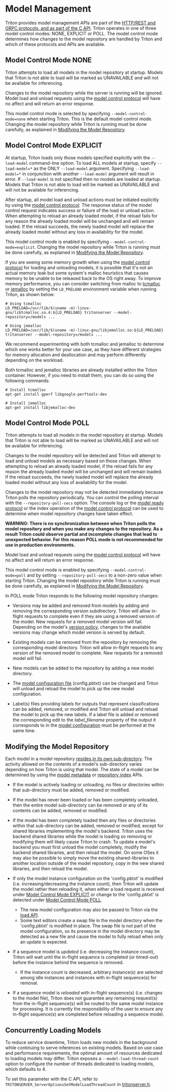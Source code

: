 <!--
# Copyright 2018-2025, NVIDIA CORPORATION & AFFILIATES. All rights reserved.
#
# Redistribution and use in source and binary forms, with or without
# modification, are permitted provided that the following conditions
# are met:
#  * Redistributions of source code must retain the above copyright
#    notice, this list of conditions and the following disclaimer.
#  * Redistributions in binary form must reproduce the above copyright
#    notice, this list of conditions and the following disclaimer in the
#    documentation and/or other materials provided with the distribution.
#  * Neither the name of NVIDIA CORPORATION nor the names of its
#    contributors may be used to endorse or promote products derived
#    from this software without specific prior written permission.
#
# THIS SOFTWARE IS PROVIDED BY THE COPYRIGHT HOLDERS ``AS IS'' AND ANY
# EXPRESS OR IMPLIED WARRANTIES, INCLUDING, BUT NOT LIMITED TO, THE
# IMPLIED WARRANTIES OF MERCHANTABILITY AND FITNESS FOR A PARTICULAR
# PURPOSE ARE DISCLAIMED.  IN NO EVENT SHALL THE COPYRIGHT OWNER OR
# CONTRIBUTORS BE LIABLE FOR ANY DIRECT, INDIRECT, INCIDENTAL, SPECIAL,
# EXEMPLARY, OR CONSEQUENTIAL DAMAGES (INCLUDING, BUT NOT LIMITED TO,
# PROCUREMENT OF SUBSTITUTE GOODS OR SERVICES; LOSS OF USE, DATA, OR
# PROFITS; OR BUSINESS INTERRUPTION) HOWEVER CAUSED AND ON ANY THEORY
# OF LIABILITY, WHETHER IN CONTRACT, STRICT LIABILITY, OR TORT
# (INCLUDING NEGLIGENCE OR OTHERWISE) ARISING IN ANY WAY OUT OF THE USE
# OF THIS SOFTWARE, EVEN IF ADVISED OF THE POSSIBILITY OF SUCH DAMAGE.
-->

# Model Management

Triton provides model management APIs are part of the [HTTP/REST and
GRPC protocols, and as part of the C
API](../customization_guide/inference_protocols.md). Triton operates in one of three model
control modes: NONE, EXPLICIT or POLL. The model control mode
determines how changes to the model repository are handled by Triton
and which of these protocols and APIs are available.

## Model Control Mode NONE

Triton attempts to load all models in the model repository at
startup. Models that Triton is not able to load will be marked as
UNAVAILABLE and will not be available for inferencing.

Changes to the model repository while the server is running will be
ignored. Model load and unload requests using the [model control
protocol](../protocol/extension_model_repository.md) will have no affect
and will return an error response.

This model control mode is selected by specifying
`--model-control-mode=none` when starting Triton. This is the default
model control mode. Changing the model repository while Triton is
running must be done carefully, as explained in [Modifying the Model
Repository](#modifying-the-model-repository).

## Model Control Mode EXPLICIT

At startup, Triton loads only those models specified explicitly with the
`--load-model` command-line option. To load ALL models at startup, specify
`--load-model=*` as the ONLY `--load-model` argument. Specifying
`--load-model=*` in conjunction with another `--load-model` argument will
result in error. If `--load-model` is not specified then no models are loaded
at startup. Models that Triton is not able to load will be marked as
UNAVAILABLE and will not be available for inferencing.

After startup, all model load and unload actions must be initiated
explicitly by using the [model control
protocol](../protocol/extension_model_repository.md). The response
status of the model control request indicates success or failure of
the load or unload action. When attempting to reload an already loaded
model, if the reload fails for any reason the already loaded model
will be unchanged and will remain loaded. If the reload succeeds, the
newly loaded model will replace the already loaded model without any
loss in availability for the model.

This model control mode is enabled by specifying
`--model-control-mode=explicit`. Changing the model repository while
Triton is running must be done carefully, as explained in [Modifying
the Model Repository](#modifying-the-model-repository).

If you are seeing some memory growth when using the [model control
protocol](../protocol/extension_model_repository.md) for loading and unloading
models, it is possible that it's not an actual memory leak but some system's
malloc heuristics that causes memory to be unable to be released back to the OS
right away. To improve memory performance, you can consider switching from
malloc to [tcmalloc](https://github.com/google/tcmalloc) or
[jemalloc](https://github.com/jemalloc/jemalloc) by setting the `LD_PRELOAD`
environment variable when running Triton, as shown below:
```
# Using tcmalloc
LD_PRELOAD=/usr/lib/$(uname -m)-linux-gnu/libtcmalloc.so.4:${LD_PRELOAD} tritonserver --model-repository=/models ...
```
```
# Using jemalloc
LD_PRELOAD=/usr/lib/$(uname -m)-linux-gnu/libjemalloc.so:${LD_PRELOAD} tritonserver --model-repository=/models ...
```
We recommend experimenting with both tcmalloc and jemalloc to determine which
one works better for your use case, as they have different strategies for
memory allocation and deallocation and may perform differently depending on the
workload.

Both tcmalloc and jemalloc libraries are already installed within the Triton
container. However, if you need to install them, you can do so using the
following commands:
```
# Install tcmalloc
apt-get install gperf libgoogle-perftools-dev
```
```
# Install jemalloc
apt-get install libjemalloc-dev
```

## Model Control Mode POLL

Triton attempts to load all models in the model repository at
startup. Models that Triton is not able to load will be marked as
UNAVAILABLE and will not be available for inferencing.

Changes to the model repository will be detected and Triton will
attempt to load and unload models as necessary based on those changes.
When attempting to reload an already loaded model, if the reload fails
for any reason the already loaded model will be unchanged and will
remain loaded. If the reload succeeds, the newly loaded model will
replace the already loaded model without any loss of availability for
the model.

Changes to the model repository may not be detected immediately
because Triton polls the repository periodically. You can control the
polling interval with the `--repository-poll-secs` option. The console
log or the [model ready
protocol](https://github.com/kserve/kserve/blob/master/docs/predict-api/v2/required_api.md)
or the index operation of the [model control
protocol](../protocol/extension_model_repository.md) can be used to
determine when model repository changes have taken effect.

**WARNING: There is no synchronization between when Triton polls the
model repository and when you make any changes to the repository. As a
result Triton could observe partial and incomplete changes that lead
to unexpected behavior. For this reason POLL mode is not recommended
for use in production environments.**

Model load and unload requests using the [model control
protocol](../protocol/extension_model_repository.md) will have no affect
and will return an error response.

This model control mode is enabled by specifying
`--model-control-mode=poll` and by setting `--repository-poll-secs` to a
non-zero value when starting Triton. Changing the model repository
while Triton is running must be done carefully, as explained in
[Modifying the Model Repository](#modifying-the-model-repository).

In POLL mode Triton responds to the following model repository
changes:

* Versions may be added and removed from models by adding and removing
  the corresponding version subdirectory. Triton will allow in-flight
  requests to complete even if they are using a removed version of the
  model. New requests for a removed model version will fail. Depending
  on the model's [version
  policy](model_configuration.md#version-policy), changes to the
  available versions may change which model version is served by
  default.

* Existing models can be removed from the repository by removing the
  corresponding model directory.  Triton will allow in-flight requests
  to any version of the removed model to complete. New requests for a
  removed model will fail.

* New models can be added to the repository by adding a new model
  directory.

* The [model configuration file](model_configuration.md)
  (config.pbtxt) can be changed and Triton will unload and reload the
  model to pick up the new model configuration.

* Label(s) files providing labels for outputs that represent
  classifications can be added, removed, or modified and Triton will
  unload and reload the model to pick up the new labels. If a label
  file is added or removed the corresponding edit to the
  *label_filename* property of the output it corresponds to in the
  [model configuration](model_configuration.md) must be performed at
  the same time.

## Modifying the Model Repository

Each model in a model repository [resides in its own
sub-directory](model_repository.md#repository-layout). The activity
allowed on the contents of a model's sub-directory varies depending on
how Triton is using that model. The state of a model can be determined
by using the [model
metadata](../customization_guide/inference_protocols.md#inference-protocols-and-apis) or
[repository index](../protocol/extension_model_repository.md#index) APIs.

* If the model is actively loading or unloading, no files or
directories within that sub-directory must be added, removed or
modified.

* If the model has never been loaded or has been completely unloaded,
  then the entire model sub-directory can be removed or any of its
  contents can be added, removed or modified.

* If the model has been completely loaded then any files or
directories within that sub-directory can be added, removed or
modified; except for shared libraries implementing the model's
backend. Triton uses the backend shared libraries while the model is
loading so removing or modifying them will likely cause Triton to
crash. To update a model's backend you must first unload the model
completely, modify the backend shared libraries, and then reload the
model. On some OSes it may also be possible to simply move the
existing shared-libraries to another location outside of the model
repository, copy in the new shared libraries, and then reload the
model.

* If only the model instance configuration on the 'config.pbtxt' is modified
(i.e. increasing/decreasing the instance count), then Triton will update the
model rather then reloading it, when either a load request is received under
[Model Control Mode EXPLICIT](#model-control-mode-explicit) or change to the
'config.pbtxt' is detected under
[Model Control Mode POLL](#model-control-mode-poll).
  * The new model configuration may also be passed to Triton via the
[load API](../protocol/extension_model_repository.md#load).
  * Some text editors create a swap file in the model directory when the
'config.pbtxt' is modified in place. The swap file is not part of the model
configuration, so its presence in the model directory may be detected as a new file
and cause the model to fully reload when only an update is expected.

* If a sequence model is *updated* (i.e. decreasing the instance count), Triton
will wait until the in-flight sequence is completed (or timed-out) before the
instance behind the sequence is removed.
  * If the instance count is decreased, arbitrary instance(s) are selected among
idle instances and instances with in-flight sequence(s) for removal.

* If a sequence model is *reloaded* with in-flight sequence(s) (i.e. changes to
the model file), Triton does not guarantee any remaining request(s) from the
in-flight sequence(s) will be routed to the same model instance for processing.
It is currently the responsibility of the user to ensure any in-flight
sequence(s) are completed before reloading a sequence model.

## Concurrently Loading Models

To reduce service downtime, Triton loads new models in the background while
continuing to serve inferences on existing models. Based on use case and
performance requirements, the optimal amount of resources dedicated to loading
models may differ. Triton exposes a `--model-load-thread-count` option to
configure the number of threads dedicated to loading models, which defaults to 4.

To set this parameter with the C API, refer to
`TRITONSERVER_ServerOptionsSetModelLoadThreadCount` in
[tritonserver.h](https://github.com/triton-inference-server/core/blob/main/include/triton/core/tritonserver.h).

